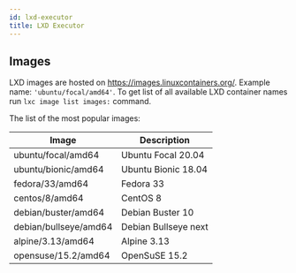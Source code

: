 ```yaml
---
id: lxd-executor
title: LXD Executor
---
```


## Images
LXD images are hosted on https://images.linuxcontainers.org/. Example name:
`'ubuntu/focal/amd64'`. To get list of all available LXD container
names run `lxc image list images:` command.

The list of the most popular images:

| Image                 | Description          |
|-----------------------|----------------------|
| ubuntu/focal/amd64    | Ubuntu Focal 20.04   |
| ubuntu/bionic/amd64   | Ubuntu Bionic 18.04  |
| fedora/33/amd64       | Fedora 33            |
| centos/8/amd64        | CentOS 8             |
| debian/buster/amd64   | Debian Buster 10     |
| debian/bullseye/amd64 | Debian Bullseye next |
| alpine/3.13/amd64     | Alpine 3.13          |
| opensuse/15.2/amd64   | OpenSuSE 15.2        |
